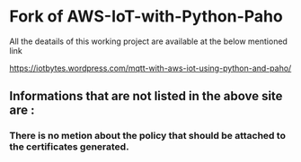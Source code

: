 # Fork of AWS-IoT-with-Python-Paho

All the deatails of this working project are available at the below mentioned link

https://iotbytes.wordpress.com/mqtt-with-aws-iot-using-python-and-paho/

## Informations that are not listed in the above site are :
### There is no metion about the policy that should be attached to the certificates generated.


